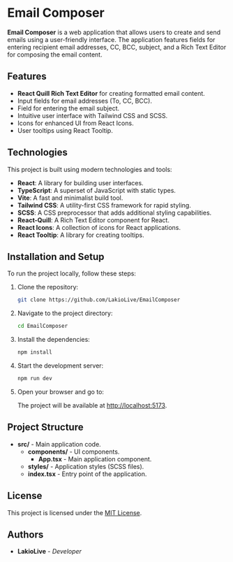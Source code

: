 # Email Composer

**Email Composer** is a web application that allows users to create and send emails using a user-friendly interface. The application features fields for entering recipient email addresses, CC, BCC, subject, and a Rich Text Editor for composing the email content.

## Features

-   **React Quill Rich Text Editor** for creating formatted email content.
-   Input fields for email addresses (To, CC, BCC).
-   Field for entering the email subject.
-   Intuitive user interface with Tailwind CSS and SCSS.
-   Icons for enhanced UI from React Icons.
-   User tooltips using React Tooltip.

## Technologies

This project is built using modern technologies and tools:

-   **React**: A library for building user interfaces.
-   **TypeScript**: A superset of JavaScript with static types.
-   **Vite**: A fast and minimalist build tool.
-   **Tailwind CSS**: A utility-first CSS framework for rapid styling.
-   **SCSS**: A CSS preprocessor that adds additional styling capabilities.
-   **React-Quill**: A Rich Text Editor component for React.
-   **React Icons**: A collection of icons for React applications.
-   **React Tooltip**: A library for creating tooltips.

## Installation and Setup

To run the project locally, follow these steps:

1. Clone the repository:

    ```bash
    git clone https://github.com/LakioLive/EmailComposer
    ```

2. Navigate to the project directory:

    ```bash
    cd EmailComposer
    ```

3. Install the dependencies:

    ```bash
    npm install
    ```

4. Start the development server:

    ```bash
    npm run dev
    ```

5. Open your browser and go to:

    The project will be available at [http://localhost:5173](http://localhost:5173).

## Project Structure

-   **src/** - Main application code.
    -   **components/** - UI components.
        -   **App.tsx** - Main application component.
    -   **styles/** - Application styles (SCSS files).
    -   **index.tsx** - Entry point of the application.

## License

This project is licensed under the [MIT License](./LICENSE).

## Authors

-   **LakioLive** - _Developer_

